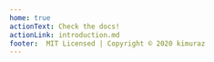 ```yaml
---
home: true
actionText: Check the docs!
actionLink: introduction.md
footer:  MIT Licensed | Copyright © 2020 kimuraz
---
```

